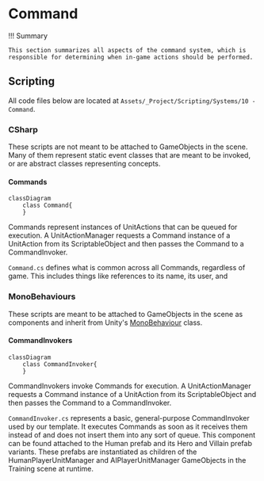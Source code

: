 # Command

!!! Summary

    This section summarizes all aspects of the command system, which is responsible for determining when in-game actions should be performed.

## Scripting

All code files below are located at `Assets/_Project/Scripting/Systems/10 - Command`.

### CSharp

These scripts are not meant to be attached to GameObjects in the scene. Many of them represent static event classes that are meant to be invoked, or are abstract classes representing concepts.

#### Commands

``` mermaid
classDiagram
    class Command{
    }
```

Commands represent instances of UnitActions that can be queued for execution. A UnitActionManager requests a Command instance of a UnitAction from its ScriptableObject and then passes the Command to a CommandInvoker.

`Command.cs` defines what is common across all Commands, regardless of game. This includes things like references to its name, its user, and 

### MonoBehaviours

These scripts are meant to be attached to GameObjects in the scene as components and inherit from Unity's [MonoBehaviour](https://docs.unity3d.com/6000.0/Documentation/Manual/class-MonoBehaviour.html) class.

#### CommandInvokers

``` mermaid
classDiagram
    class CommandInvoker{
    }
```

CommandInvokers invoke Commands for execution. A UnitActionManager requests a Command instance of a UnitAction from its ScriptableObject and then passes the Command to a CommandInvoker. 

`CommandInvoker.cs` represents a basic, general-purpose CommandInvoker used by our template. It executes Commands as soon as it receives them instead of and does not insert them into any sort of queue. This component can be found attached to the Human prefab and its Hero and Villain prefab variants. These prefabs are instantiated as children of the HumanPlayerUnitManager and AIPlayerUnitManager GameObjects in the Training scene at runtime.